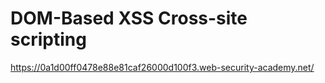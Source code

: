 # DOM-Based XSS  Cross-site scripting

https://0a1d00ff0478e88e81caf26000d100f3.web-security-academy.net/
